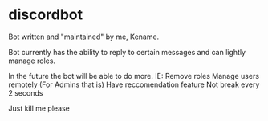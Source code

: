 # discordbot

Bot written and "maintained" by me, Kename.

Bot currently has the ability to reply to certain messages and can lightly manage roles.

In the future the bot will be able to do more.
IE:
  Remove roles
  Manage users remotely (For Admins that is)
  Have reccomendation feature
  Not break every 2 seconds




Just kill me please
